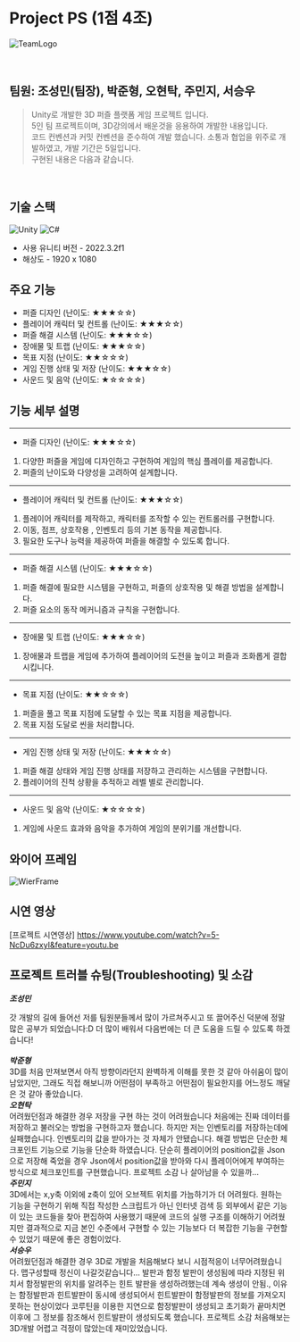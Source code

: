 # Project PS (1점 4조)

![TeamLogo](https://cdn-icons-png.flaticon.com/512/7053/7053250.png)

</br>

## 팀원: 조성민(팀장), 박준형, 오현탁, 주민지, 서승우

> Unity로 개발한 3D 퍼즐 플랫폼 게임 프로젝트 입니다.  
> 5인 팀 프로젝트이며, 3D강의에서 배운것을 응용하여 개발한 내용입니다.  
> 코드 컨벤션과 커밋 컨벤션을 준수하여 개발 했습니다.
> 소통과 협업을 위주로 개발하였고, 개발 기간은 5일입니다.  
> 구현된 내용은 다음과 같습니다.

</br>

##  기술 스택

![Unity](https://img.shields.io/badge/-Unity-%23000000?style=flat-square&logo=Unity)
![C#](https://img.shields.io/badge/-C%23-%7ED321?logo=Csharp&style=flat)
* 사용 유니티 버전 - 2022.3.2f1
* 해상도 - 1920 x 1080


## 주요 기능
* 퍼즐 디자인 (난이도: ★★★☆☆)
* 플레이어 캐릭터 및 컨트롤 (난이도: ★★★☆☆)
* 퍼즐 해결 시스템 (난이도: ★★★☆☆)
* 장애물 및 트랩 (난이도: ★★★☆☆)
* 목표 지점 (난이도: ★★☆☆☆)
* 게임 진행 상태 및 저장 (난이도: ★★★☆☆)
* 사운드 및 음악 (난이도: ★☆☆☆☆)



## 기능 세부 설명
***
* 퍼즐 디자인 (난이도: ★★★☆☆)
1. 다양한 퍼즐을 게임에 디자인하고 구현하여 게임의 핵심 플레이를 제공합니다.
2. 퍼즐의 난이도와 다양성을 고려하여 설계합니다.
***
* 플레이어 캐릭터 및 컨트롤 (난이도: ★★★☆☆)
1. 플레이어 캐릭터를 제작하고, 캐릭터를 조작할 수 있는 컨트롤러를 구현합니다.
2. 이동, 점프, 상호작용 , 인벤토리 등의 기본 동작을 제공합니다.
3. 필요한 도구나 능력을 제공하여 퍼즐을 해결할 수 있도록 합니다.
***
* 퍼즐 해결 시스템 (난이도: ★★★☆☆)
1. 퍼즐 해결에 필요한 시스템을 구현하고, 퍼즐의 상호작용 및 해결 방법을 설계합니다.
2. 퍼즐 요소의 동작 메커니즘과 규칙을 구현합니다.
***
* 장애물 및 트랩 (난이도: ★★★☆☆)
1. 장애물과 트랩을 게임에 추가하여 플레이어의 도전을 높이고 퍼즐과 조화롭게 결합시킵니다.
***
* 목표 지점 (난이도: ★★☆☆☆)
1. 퍼즐을 풀고 목표 지점에 도달할 수 있는 목표 지점을 제공합니다.
2. 목표 지점 도달로 씬을 처리합니다.
***
* 게임 진행 상태 및 저장 (난이도: ★★★☆☆)
1. 퍼즐 해결 상태와 게임 진행 상태를 저장하고 관리하는 시스템을 구현합니다.
2. 플레이어의 진척 상황을 추적하고 레벨 별로 관리합니다.
***
* 사운드 및 음악 (난이도: ★☆☆☆☆)
1. 게임에 사운드 효과와 음악을 추가하여 게임의 분위기를 개선합니다.
 
   


## 와이어 프레임

![WierFrame](https://teamsparta.notion.site/image/https%3A%2F%2Fprod-files-secure.s3.us-west-2.amazonaws.com%2F83c75a39-3aba-4ba4-a792-7aefe4b07895%2F5993d9c4-13f1-436f-95ac-bbf572f4034c%2FUntitled.png?table=block&id=d9ccb30b-de19-4d13-81df-fb1773146fd7&spaceId=83c75a39-3aba-4ba4-a792-7aefe4b07895&width=1470&userId=&cache=v2)

## 시연 영상

[프로젝트 시연영상] https://www.youtube.com/watch?v=5-NcDu6zxyI&feature=youtu.be


## 프로젝트 트러블 슈팅(Troubleshooting) 및 소감

___조성민___  

갓 개발의 길에 들어선 저를 팀원분들께서 많이 가르쳐주시고 또 끌어주신 덕분에 정말 많은 공부가 되었습니다:D 더 많이 배워서 다음번에는 더 큰 도움을 드릴 수 있도록 하겠습니다!  
<br/>
___박준형___  
3D를 처음 만져보면서 아직 방향이라던지 완벽하게 이해를 못한 것 같아 아쉬움이 많이 남았지만, 
그래도 직접 해보니까 어떤점이 부족하고
어떤점이 필요한지를 어느정도 깨달은 것 같아 좋았습니다. 
<br/>
___오현탁___  
어려웠던점과 해결한 경우
저장을 구현 하는 것이 어려웠습니다 처음에는 진짜 데이터를 저장하고 불러오는 방법을 구현하고자 했습니다. 
하지만 저는 인벤토리를 저장하는데에 실패했습니다. 인벤토리의 값을 받아가는 것 자체가 안됐습니다. 
해결 방법은 단순한 체크포인트 기능으로 기능을 단순화 하였습니다. 
단순히 플레이어의 position값을 Json으로 저장해 죽었을 경우 Json에서 position값을 받아와 
다시 플레이어에게 부여하는 방식으로 체크포인트를 구현했습니다.
프로젝트 소감
나 살아남을 수 있을까...
<br/>
___주민지___   
3D에서는 x,y축 이외에 z축이 있어 오브젝트 위치를 가늠하기가 더 어려웠다.
원하는 기능을 구현하기 위해 직접 작성한 스크립트가 아닌 인터넷 검색 등 외부에서
같은 기능이 있는 코드들을 찾아 편집하여 사용했기 때문에 코드의 실행 구조를 이해하기
어려웠지만 결과적으로 지금 본인 수준에서 구현할 수 있는 기능보다 더 복잡한 기능을 구현할
수 있었기 때문에 좋은 경험이었다.
<br/>
___서승우___  
어려웠던점과 해결한 경우
3D로 개발을 처음해보다 보니 시점적응이 너무어려웠습니다.
맵구성할때 정신이 나갈것같습니다...
발판과 함정 발판이 생성됨에 따라 지정된 위치서 함정발판의 위치를 알려주는
힌트 발판을 생성하려했는데 계속 생성이 안됨., 이유는 함정발판과 힌트발판이
동시에 생성되어서 힌트발판이 함정발판의 정보를 가져오지못하는 현상이었다
코루틴을 이용한 지연으로 함정발판이 생성되고 초기화가 끝마치면 이후에 그
정보를 참조해서 힌트발판이 생성되도록 했습니다.
프로젝트 소감
처음해보는 3D개발 어렵고 걱정이 많았는데 재미있었습니다.
<br/>


